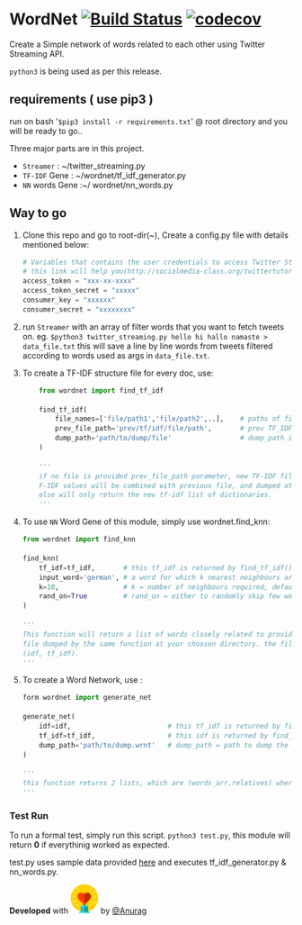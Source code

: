 # WordNet [![Build Status](https://travis-ci.org/anuragkumarak95/wordnet.svg?branch=master)](https://travis-ci.org/anuragkumarak95/wordnet)  [![codecov](https://codecov.io/gh/anuragkumarak95/wordnet/branch/master/graph/badge.svg)](https://codecov.io/gh/anuragkumarak95/wordnet)

Create a Simple network of words related to each other using Twitter Streaming API.

`python3` is being used as per this release.

## requirements ( use pip3 )

run on bash '`$pip3 install -r requirements.txt`' @ root directory and you will be ready to go..

Three major parts are in this project.

* `Streamer` : ~/twitter_streaming.py
* `TF-IDF` Gene : ~/wordnet/tf_idf_generator.py
* `NN` words Gene :~/ wordnet/nn_words.py

## Way to go

1. Clone this repo and go to root-dir(~), Create a config.py file with details mentioned below:
    ```python
    # Variables that contains the user credentials to access Twitter Streaming API
    # this link will help you(http://socialmedia-class.org/twittertutorial.html)
    access_token = "xxx-xx-xxxx"
    access_token_secret = "xxxxx"
    consumer_key = "xxxxxx"
    consumer_secret = "xxxxxxxx"
    ```
1. run `Streamer` with an array of filter words that you want to fetch tweets on. eg. `$python3 twitter_streaming.py hello hi hallo namaste > data_file.txt` this will save a line by line words from tweets filtered according to words used as args in `data_file.txt`.

1. To create a TF-IDF structure file for every doc, use:

    ```python
        from wordnet import find_tf_idf

        find_tf_idf(
            file_names=['file/path1','file/path2',..],    # paths of files to be processed.
            prev_file_path='prev/tf/idf/file/path',       # prev TF_IDF file to modify over.
            dump_path='path/to/dump/file'                 # dump_path if tf-idf needs to be dumped.
        )

        '''
        if no file is provided prev_file_path parameter, new TF-IDF file will be generated ,and else T
        F-IDF values will be combined with previous file, and dumped at dump_path if mentioned,
        else will only return the new tf-idf list of dictionaries.
        '''
    ```
1. To use `NN` Word Gene of this module, simply use wordnet.find_knn:

    ```python
    from wordnet import find_knn

    find_knn(
        tf_idf=tf_idf,       # this tf_idf is returned by find_tf_idf() above.
        input_word='german', # a word for which k nearest neighbours are required.
        k=10,                # k = number of neighbours required, default=10
        rand_on=True         # rand_on = either to randomly skip few words or show initial k words, default=True
    )

    '''
    This function will return a list of words closely related to provided input_word refering to tf_idf var provided to it. either use find_tf_idf() to gather this var or pickle.load() a dump
    file dumped by the same function at your choosen directory. the file contains 2 lists in format
    (idf, tf_idf).
    '''
    ```

1. To create a Word Network, use :

    ```python
    form wordnet import generate_net

    generate_net(
        idf=idf,                        # this tf_idf is returned by find_tf_idf() above.
        tf_idf=tf_idf,                  # this idf is returned by find_tf_idf() above.
        dump_path='path/to/dump.wrnt'   # dump_path = path to dump the generated files. default=None
    )

    '''
    this function returns 2 lists, which are (words_arr,relatives) where words_arr is list of unique words and realtives is a 2D array of indexes of those words representine a link between words.
    '''
    ```

### Test Run

To run a formal test, simply run this script. `python3 test.py`, this module will return **0** if everythinig worked as expected.

test.py uses sample data provided [here](./test/testdata) and executes tf_idf_generator.py & nn_words.py.

**Developed** with ![love](./icons/heart_min.png) by [@Anurag](https://github.com/anuragkumarak95)
